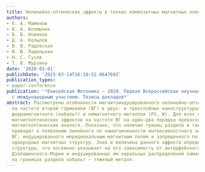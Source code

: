 ```yaml
---
title: Нелинейно-оптические эффекты в тонких композитных магнитных пленках
authors:
- Е. А. Мамонов
- И. А. Колмычек
- В. Б. Новиков
- Д. А. Копылов
- В. В. Радовская
- И. Ю. Пашенькин
- Н. С. Гусев
- Т. В. Мурзина
date: '2020-01-01'
publishDate: '2025-03-14T16:10:52.064769Z'
publication_types:
- paper-conference
publication: '*Енисейская Фотоника – 2020. Первая Всероссийская научная конференция
  с международным участием. Тезисы докладов*'
abstract: Рассмотрены особенности магнитоиндуцированного нелинейно-оптического отклика
  на частоте второй гармоники (ВГ) в двух- и трехслойных наноструктурах на основе
  ферромагнитного (кобальт) и немагнитного металлов (Pt, W). Для всех структур величины
  магнитооптических эффектов на частоте ВГ на один-два порядка превосходят линейные
  магнитооптические аналоги. Показано, что наличие границ раздела в таких пленках
  приводит к появлению линейного по намагниченности интенсивностного эффекта в сигнале
  ВГ, индуцированного меридиональным магнитным полем и запрещенного по симметрии для
  однородных магнитных структур. Знак и величина данного эффекта определяются составом
  структуры, что косвенно указывает на его зависимость от интерфейсного взаимодействия
  Дзялошинского-Мории и индуцированных им киральных распределений намагниченности
  на границах раздела кобальт – тяжелый металл.
---
```

